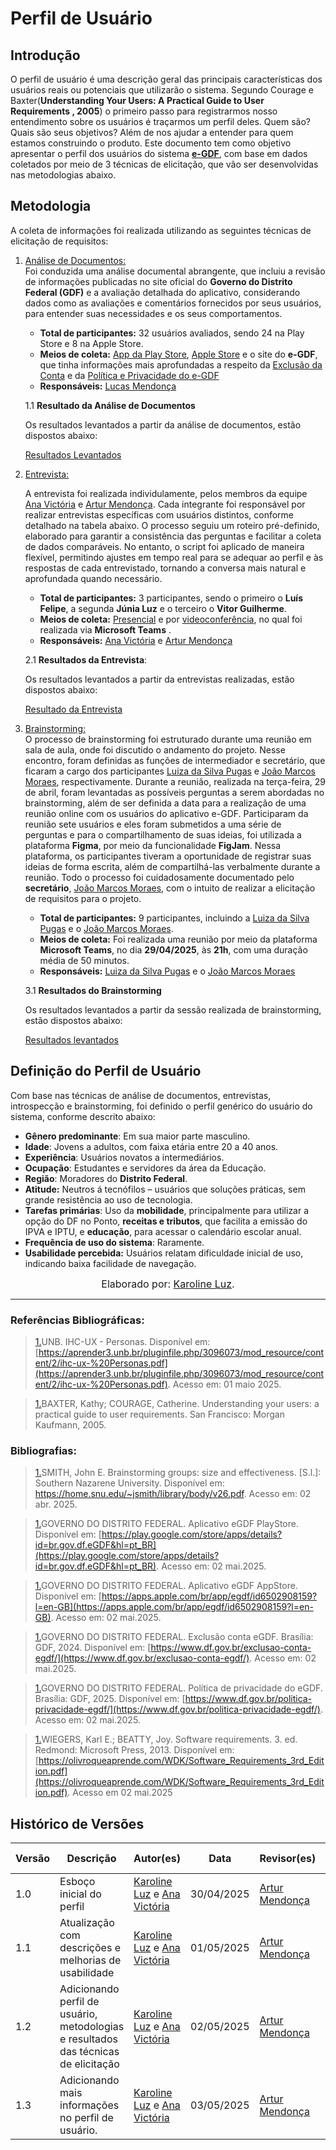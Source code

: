 # Perfil de Usuário

## Introdução

O perfil de usuário é uma descrição geral das principais características dos usuários reais ou potenciais que utilizarão o sistema. Segundo Courage e Baxter(**Understanding Your Users: A Practical Guide to User Requirements , 2005**) o primeiro passo para registrarmos nosso entendimento sobre os usuários é traçarmos um perfil deles. Quem são? Quais são seus objetivos? Além de nos ajudar a entender para quem estamos construindo o produto. Este documento tem como objetivo apresentar o perfil dos usuários do sistema **[e-GDF](https://play.google.com/store/apps/details?id=br.gov.df.eGDF&hl=pt_BR)**, com base em dados coletados por meio de 3 técnicas de elicitação, que vão ser desenvolvidas nas metodologias abaixo.


## Metodologia

A coleta de informações foi realizada utilizando as seguintes técnicas de elicitação de requisitos:

1. [Análise de Documentos:](https://github.com/Requisitos-de-Software/2025.1-Carteira-Digital-de-Transito/blob/main/docs/elicitacao/tec_elicitacao/analise_documentos.md)  
Foi conduzida uma análise documental abrangente, que incluiu a revisão de informações publicadas no site oficial do **Governo do Distrito Federal (GDF)** e a avaliação detalhada do aplicativo, considerando dados como as avaliações e comentários fornecidos por seus usuários, para entender suas necessidades e os seus comportamentos.
   - **Total de participantes:** 32 usuários avaliados, sendo 24 na Play Store e 8 na Apple Store.  
   - **Meios de coleta:** [App da Play Store](https://play.google.com/store/apps/details?id=br.gov.df.eGDF&hl=pt_BR), [Apple Store](https://apps.apple.com/br/app/egdf/id6502908159?l=en-GB) e o site do **e-GDF**, que tinha informações mais aprofundadas a respeito da [Exclusão da Conta](https://www.df.gov.br/exclusao-conta-egdf/) e da [Política e Privacidade do e-GDF](https://www.df.gov.br/politica-privacidade-egdf/)
   - **Responsáveis:** [Lucas Mendonça](https://github.com/lucasarruda9)


   1.1 **Resultado da Análise de Documentos**

   Os resultados levantados a partir da análise de documentos, estão dispostos abaixo:

   [Resultados Levantados](https://drive.google.com/file/d/1yLeTfhj67aCDP7MjujUlCTCFEHGwCNPG/view?usp=drive_link)

2. [Entrevista:](https://github.com/Requisitos-de-Software/2025.1-Carteira-Digital-de-Transito/blob/main/docs/elicitacao/tec_elicitacao/entrevista.md)

   A entrevista foi realizada individulamente, pelos membros da equipe [Ana Victória](https://github.com/navicg) e [Artur Mendonça](https://github.com/ArtyMend07). Cada integrante foi responsável por realizar entrevistas específicas com usuários distintos, conforme detalhado na tabela abaixo. O processo seguiu um roteiro pré-definido, elaborado para garantir a consistência das perguntas e facilitar a coleta de dados comparáveis. No entanto, o script foi aplicado de maneira flexível, permitindo ajustes em tempo real para se adequar ao perfil e às respostas de cada entrevistado, tornando a conversa mais natural e aprofundada quando necessário. 

   - **Total de participantes:** 3 participantes, sendo o primeiro o **Luís Felipe**, a segunda **Júnia Luz** e o terceiro o **Vitor Guilherme**.
   - **Meios de coleta:** [Presencial](https://youtu.be/t8xXrzlBbdM) e por [videoconferência](https://youtu.be/CpYU4PauOWY), no qual foi realizada via **Microsoft Teams**  .
   - **Responsáveis:** [Ana Victória](https://github.com/navicg) e [Artur Mendonça](https://github.com/ArtyMend07)


   2.1 **Resultados da Entrevista**:

   Os resultados levantados a partir da entrevistas realizadas, estão dispostos abaixo:

   [Resultado da Entrevista](https://drive.google.com/file/d/1i7nbI5v7tWxMvyhjz2zmkGi4OoH_zEuS/view?usp=drive_link)
   
3. [Brainstorming:](https://github.com/Requisitos-de-Software/2025.1-Carteira-Digital-de-Transito/blob/main/docs/elicitacao/tec_elicitacao/brainstorming.md)  
O processo de brainstorming foi estruturado durante uma reunião em sala de aula, onde foi discutido o andamento do projeto. Nesse encontro, foram definidas as funções de intermediador e secretário, que ficaram a cargo dos participantes [Luiza da Silva Pugas](https://github.com/Luizaxx) e [João Marcos Moraes](https://github.com/JJOAOMARCOSS), respectivamente.
Durante a reunião, realizada na terça-feira, 29 de abril, foram levantadas as possíveis perguntas a serem abordadas no brainstorming, além de ser definida a data para a realização de uma reunião online com os usuários do aplicativo e-GDF. Participaram da reunião sete usuários e eles foram submetidos a uma série de perguntas e para o compartilhamento de suas ideias, foi utilizada a plataforma **Figma**, por meio da funcionalidade **FigJam**. Nessa plataforma, os participantes tiveram a oportunidade de registrar suas ideias de forma escrita, além de compartilhá-las verbalmente durante a reunião. Todo o processo foi cuidadosamente documentado pelo **secretário**, [João Marcos Moraes](https://github.com/JJOAOMARCOSS), com o intuito de realizar a elicitação de requisitos para o projeto.

   - **Total de participantes:** 9 participantes, incluindo a [Luiza da Silva Pugas](https://github.com/Luizaxx) e o [João Marcos Moraes](https://github.com/JJOAOMARCOSS).
   - **Meios de coleta:** Foi realizada uma reunião por meio da plataforma **Microsoft Teams**, no dia **29/04/2025**, às **21h**, com uma duração média de 50 minutos. 
   - **Responsáveis:** [Luiza da Silva Pugas](https://github.com/Luizaxx) e o [João Marcos Moraes](https://github.com/JJOAOMARCOSS)

   3.1 **Resultados do Brainstorming**
   
   Os resultados levantados a partir da sessão realizada de brainstorming, estão dispostos abaixo:

   [Resultados levantados](https://drive.google.com/file/d/14MLVRpVaCT0_U_Hiilgv3C7l44e98eIp/view?usp=drive_link)

## Definição do Perfil de Usuário

Com base nas técnicas de análise de documentos, entrevistas, introspecção e brainstorming, foi definido o perfil genérico do usuário do sistema, conforme descrito abaixo:

- **Gênero predominante**: Em sua maior parte masculino.
- **Idade**: Jovens a adultos, com faixa etária entre 20 a 40 anos.
- **Experiência**: Usuários novatos a intermediários.
- **Ocupação**: Estudantes e servidores da área da Educação.
- **Região**: Moradores do **Distrito Federal**.
- **Atitude:** Neutros á tecnófilos – usuários que soluções práticas, sem grande resistência ao uso de tecnologia.
- **Tarefas primárias**: Uso da **mobilidade**, principalmente para utilizar a opção do DF no Ponto, **receitas e tributos**, que facilita a emissão do IPVA e IPTU, e **educação**, para acessar o calendário escolar anual.
- **Frequência de uso do sistema**: Raramente.
- **Usabilidade percebida:** Usuários relatam dificuldade inicial de uso, indicando baixa facilidade de navegação.

<font size="3"><p style="text-align: center">Elaborado por: [Karoline Luz](https://github.com/KarolineLuz).</p></font>

---
### **Referências Bibliográficas:**


> <a id="FRM1" href="#anchor_1">1.</a>UNB. IHC-UX - Personas. Disponível em: [https://aprender3.unb.br/pluginfile.php/3096073/mod_resource/content/2/ihc-ux-%20Personas.pdf](https://aprender3.unb.br/pluginfile.php/3096073/mod_resource/content/2/ihc-ux-%20Personas.pdf). Acesso em: 01 maio 2025.

> <a id="FRM1" href="#anchor_1">1.</a>BAXTER, Kathy; COURAGE, Catherine. Understanding your users: a practical guide to user requirements. San Francisco: Morgan Kaufmann, 2005.


### **Bibliografias:**
> <a id="FRM1" href="#anchor_1">1.</a>SMITH, John E. Brainstorming groups: size and effectiveness. [S.l.]: Southern Nazarene University. Disponível em: <https://home.snu.edu/~jsmith/library/body/v26.pdf>. Acesso em: 02 abr. 2025.

> <a id="FRM1" href="#anchor_1">1.</a>GOVERNO DO DISTRITO FEDERAL. Aplicativo eGDF PlayStore. Disponível em: [https://play.google.com/store/apps/details?id=br.gov.df.eGDF&hl=pt_BR](https://play.google.com/store/apps/details?id=br.gov.df.eGDF&hl=pt_BR). Acesso em: 02 mai.2025.

> <a id="FRM1" href="#anchor_1">1.</a>GOVERNO DO DISTRITO FEDERAL. Aplicativo eGDF AppStore. Disponível em: [https://apps.apple.com/br/app/egdf/id6502908159?l=en-GB](https://apps.apple.com/br/app/egdf/id6502908159?l=en-GB). Acesso em: 02 mai.2025.

> <a id="FRM1" href="#anchor_1">1.</a>GOVERNO DO DISTRITO FEDERAL. Exclusão conta eGDF. Brasília: GDF, 2024. Disponível em: [https://www.df.gov.br/exclusao-conta-egdf/](https://www.df.gov.br/exclusao-conta-egdf/). Acesso em: 02 mai.2025.

> <a id="FRM1" href="#anchor_1">1.</a>GOVERNO DO DISTRITO FEDERAL. Política de privacidade do eGDF. Brasília: GDF, 2025. Disponível em: [https://www.df.gov.br/politica-privacidade-egdf/](https://www.df.gov.br/politica-privacidade-egdf/). Acesso em: 02 mai.2025.

> <a id="FRM1" href="#anchor_1">1.</a>WIEGERS, Karl E.; BEATTY, Joy. Software requirements. 3. ed. Redmond: Microsoft Press, 2013. Disponível em:
[https://olivroqueaprende.com/WDK/Software_Requirements_3rd_Edition.pdf](https://olivroqueaprende.com/WDK/Software_Requirements_3rd_Edition.pdf).  Acesso em 02 mai.2025


## Histórico de Versões
| Versão | Descrição                                                      | Autor(es)                            | Data       | Revisor(es)         | Data de revisão |
|--------|----------------------------------------------------------------|--------------------------------------|------------|---------------------|------------------|
| 1.0    | Esboço inicial do perfil                                     | [Karoline Luz](https://github.com/KarolineLuz) e  [Ana Victória](https://github.com/navicg) | 30/04/2025 |[Artur Mendonça](https://github.com/ArtyMend07)    | 03/04/2025|
| 1.1    | Atualização com descrições e melhorias de usabilidade  | [Karoline Luz](https://github.com/KarolineLuz) e  [Ana Victória](https://github.com/navicg)  | 01/05/2025 | [Artur Mendonça](https://github.com/ArtyMend07)    | 03/04/2025 |
| 1.2| Adicionando perfil de usuário, metodologias e resultados das técnicas de elicitação| [Karoline Luz](https://github.com/KarolineLuz) e  [Ana Victória](https://github.com/navicg)  | 02/05/2025 | [Artur Mendonça](https://github.com/ArtyMend07)    | 03/04/2025 |
| 1.3| Adicionando mais informações no perfil de usuário.| [Karoline Luz](https://github.com/KarolineLuz) e  [Ana Victória](https://github.com/navicg)  | 03/05/2025 | [Artur Mendonça](https://github.com/ArtyMend07)    | 03/04/2025 |